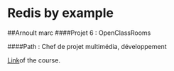 Redis by example
=============
##Arnoult marc
####Projet 6 : OpenClassRooms

####Path : Chef de projet multimédia, développement

[Link](https://www.google.com)of the course.
